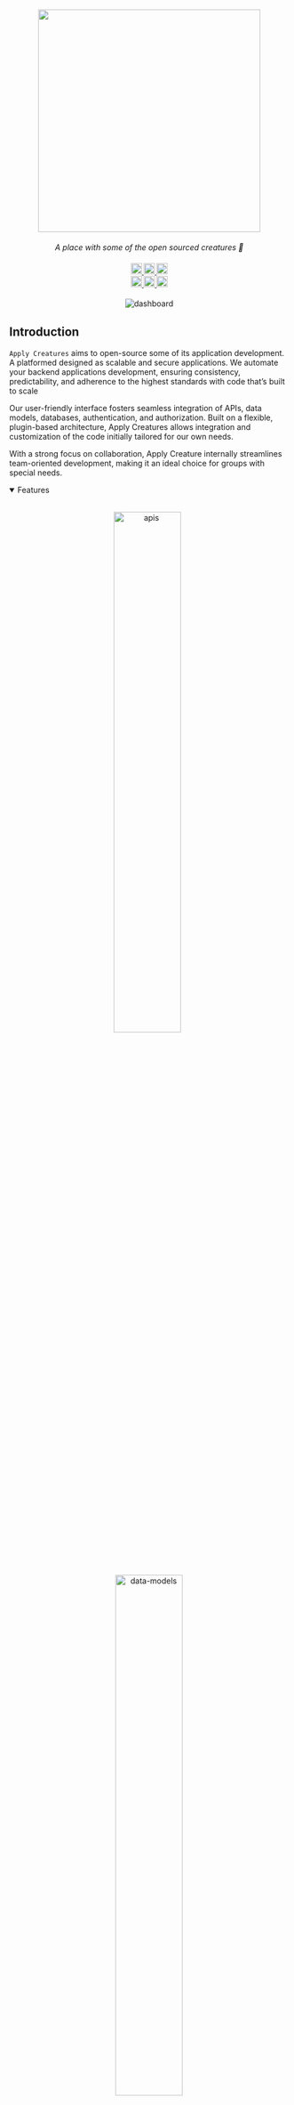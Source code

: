 <h1 align="center">
    <a href="https://applycreatures.com">
    <img src="./assets/logo.png" style="height: 400px;">
    </a>
</h1>

<p align="center">
  <i align="center">A place with some of the open sourced creatures 🐺 </i>
</p>

<h4 align="center">
  <a href="https://github.com/apply-creatures/.github/actions/workflows/ci.yml">
    <img src="https://img.shields.io/github/actions/workflow/status/apply-creatures/.github/ci.yml?branch=master&label=pipeline&style=flat-square" alt="continuous integration" style="height: 20px;">
  </a>
  <a href="https://github.com/apply-creatures/.github/graphs/contributors">
    <img src="https://img.shields.io/github/contributors-anon/.github/apply-creatures?color=yellow&style=flat-square" alt="contributors" style="height: 20px;">
  </a>
  <a href="https://opensource.org/licenses/Apache-2.0">
    <img src="https://img.shields.io/badge/apache%202.0-blue.svg?style=flat-square&label=license" alt="license" style="height: 20px;">
  </a>
  <br>
  <a href="https://applycreatures.com/discord">
    <img src="https://img.shields.io/badge/discord-7289da.svg?style=flat-square&logo=discord" alt="discord" style="height: 20px;">
  </a>
  <a href="https://twitter.com/applycreatures">
    <img src="https://img.shields.io/twitter/follow/applycreatures?style=social" alt="twitter" style="height: 20px;">
  </a>
  <a href="https://www.youtube.com/c/applycreatures">
    <img src="https://img.shields.io/badge/youtube-d95652.svg?style=flat-square&logo=youtube" alt="youtube" style="height: 20px;">
  </a>
</h4>



<p align="center">
    <img src="./assets/149934977/329926831-80ed0d00-2f08-4bd8-92b1-1a347bb30ba6.png" alt="dashboard"/>
</p>


## Introduction

`Apply Creatures` aims to open-source some of its application development. A platformed designed as scalable and secure applications. We automate your backend applications development, ensuring consistency, predictability, and adherence to the highest standards with code that’s built to scale

Our user-friendly interface fosters seamless integration of APIs, data models, databases, authentication, and authorization. Built on a flexible, plugin-based architecture, Apply Creatures allows integration and customization of the code initially tailored for our own needs. 

With a strong focus on collaboration, Apply Creature internally streamlines team-oriented development, making it an ideal choice for groups with special needs.

<details open>
<summary>
 Features
</summary> <br />

<p align="center">
    <img width="49%" src="./assets/73097785/9908a54a-7d49-4dbb-8f5e-3e99b7cadf30.png" alt="apis"/>
&nbsp;
    <img width="49%" src="./assets/73097785/ff406403-27f7-42b5-9569-d011432f16e5.png" alt="data-models"/>
</p>

<p align="center">
    <img width="49%" src="./assets/73097785/62c8d533-8475-4290-abc8-c433c095e68a.png" alt="plugins"/>
&nbsp;
    <img width="49%" src="./assets/73097785/9c67a354-a06f-47d1-a118-ab89b775bf91.png" alt="microservices"/>
</p> 
    
<p align="center">
    <img width="49%" src="./assets/73097785/4daf03a4-0866-49c9-8dd6-a340f3465c73.png" alt="own-your-code"/>
&nbsp;
    <img width="49%" src="./assets/73097785/1cca9721-b8d6-425b-a1a9-d10d3cdcc9b8.png" alt="customize-code"/>
</p>

</details>

## Usage 

To get started with Apply Creature, the hosted version of the component can be used. You can get started immediately after this URL resolves: [api.applycreatures.com](https://api.applycreatures.com). After the login page, you will be guided through creating your API key. The [website](https://applycreatures.com) provides an overview of the application, additional information on the product and guides can be found in the [docs](https://docs.applycreatures.com).

<details>
<summary>
  Tutorials
</summary> <br />

- [To-do application using a Creature and React](https://docs.applycreatures.com/tutorials/react-todos)
</details>

## Development

Alternatively, instead of using the hosted version of the product, Apply Creatures may (partly) run locally for code generation purposes or contributions - if so, please refer to our [contributing](#contributing_anchor) section.

<details open>
<summary>
Pre-requisites
</summary> <br />
To be able to start development of a Creature, make sure that you have the following prerequisites installed:

###

- Node.js
- Docker
- Git
</details>

<details open>
<summary>
Running a Creature component
</summary> <br />

> **Note**
> It is also possible to start development with GitHub Codespaces, when navigating to `< > Code`, select `Codespaces` instead of `Local`. Click on either the `+`-sign or the `Create codespace on master`-button.

Creatures are likely using needing nodejs, TypeScript. Some may require Docker.

**BEFORE** you run the following steps make sure:
1. You are using a supported node version (check `engines` `node` in the [package.json](./package.json))
2. You are using a supported npm version (check `engines` `npm` in the [package.json](./package.json))
3. You have `docker` installed and running on your machine


1. Clone the repository and install dependencies:
```shell
git clone https://github.com/apply-creatures/someapplication.git && cd someapplication && npm install
```

2. Run the setup script, which takes care of installing dependencies, building packages, and setting up the workspace:
```shell
npm run setup:dev
```

3. Option 1: Running the required infrastructure - view infrastructure component logs


```shell
npm run docker:dev
```
3. Option 2: Running the required infrastructure - run the infrastructure components in background
```shell
npm run docker:dev -- -d
```

4. Apply database migrations
```shell
npm run db:migrate:deploy
```

5. To start developing, run one or more of the applications available under `serve:[application]` scripts of the package.json.

```shell
# running the server component
npm run serve:server

# running the client component
npm run serve:client

# running the data-service-generator component
npm run serve:dsg

# running the git-sync-manager component
npm run serve:git

# running the plugin-api component
npm run serve:plugins
```

> **Note**
> In order to run some creaturec client properly, both the client and server need to be started by the `npm run serve:[application]` command, as well as an additional component for development on a specific component.

The development environment should now be set up. Additional information on the different application components can be found under packages/`[application]`/README.md file. Happy hacking! 👾
</details>

## Resources

- **[Website](https://applycreatures.com)** overview of the product.
- **[Docs](https://docs.applycreatures.com)** for (not really but almost) comprehensive documentation.
- **[Blog](https://blog.applycreatures.com)** for guides and technical comparisons.
- **[Discord](https://applycreatures.com/discord)** for support and discussions with the community and the team.
- **[GitHub](https://github.com/apply-creatures)** for source code, project board, issues, and pull requests of all repositories
- **[Twitter](https://twitter.com/applycreatures)** for the latest updates on the product and published blogs.
- **[YouTube](https://www.youtube.com/c/applycreatures)** for guides and technical talks.

<a name="contributing_anchor"></a>
## Contributing

Part of Apply Creatures code is open-source. We are committed to a transparent development process and highly appreciate any contributions. Whether you are helping us fix bugs, proposing new features, improving our documentation or spreading the word - we would love to have you as a part of the Apply Creatures community. Please refer to our [contribution guidelines](./CONTRIBUTING.md) and [code of conduct](./CODE_OF_CONDUCT.md).

- Bug Report: If you see an error message or encounter an issue while using a Creature, please create a [bug report](https://github.com/apply-creatures/.github/issues/new?assignees=&labels=type%3A+bug&template=bug.yaml&title=%F0%9F%90%9B+Bug+Report%3A+).

- Feature Request: If you have an idea or if there is a capability that is missing and would make development easier and more robust, please submit a [feature request](https://github.com/apply-creatures/.github/issues/new?assignees=&labels=type%3A+feature+request&template=feature.yml).

- Documentation Request: If you're reading the apply creatures docs and feel like you're missing something, please submit a [documentation request](https://github.com/apply-creatures/.github/issues/new?assignees=&labels=type%3A+docs&template=documentation-request.yaml&title=%F0%9F%93%96+Documentation%3A+).

Not sure where to start? Join our discord and we will help you get started!

<a href="https://applycreatures.com/discord"><img src="https://applycreatures.com/images/discord_banner_purple.svg" /></a>

## Contributors

<!---
npx contributor-faces --exclude "*bot*" --limit 70 --repo "https://github.com/apply-creatures/.github"

change the height and width for each of the contributors from 80 to 50.
--->

[//]: contributor-faces
<a href="https://github.com/hirako2000"><img src="https://avatars.githubusercontent.com/u/hirako2000?v=4" title="Hirako San" width="50" height="50"></a>
